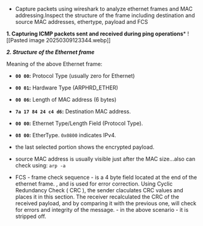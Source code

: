 
- Capture packets using wireshark to analyze ethernet frames and MAC addressing.Inspect the structure of the frame including destination and source MAC addresses, ethertype, payload and FCS


**1. Capturing ICMP packets sent and received during ping operations***
![[Pasted image 20250309123344.webp]]


***2. Structure of the Ethernet frame***

Meaning of the above Ethernet frame:

- **`00 00`:** Protocol Type (usually zero for Ethernet)
- **`00 01`:** Hardware Type (ARPHRD_ETHER)
- **`00 06`:** Length of MAC address (6 bytes)
- **`7a 17 84 24 c4 d6`:** Destination MAC address. 
- **`00 00`:** Ethernet Type/Length Field (Protocol Type).      
- **`08 00`:** EtherType. `0x0800` indicates IPv4.

- the last selected portion shows the encrypted payload.

- source MAC address is usually visible just after the MAC size...also can check using:
	`arp -a`

- FCS - frame check sequence - is a 4 byte field located at the end of the ethernet frame. , and is used for error correction. Using Cyclic Redundancy Check ( CRC ), the sender claculates CRC values and places it in this section. The receiver recalculated the CRC of the received payload, and by comparing it with the previous one, will check for errors and integrity of the message. - in the above scenario - it is stripped off.